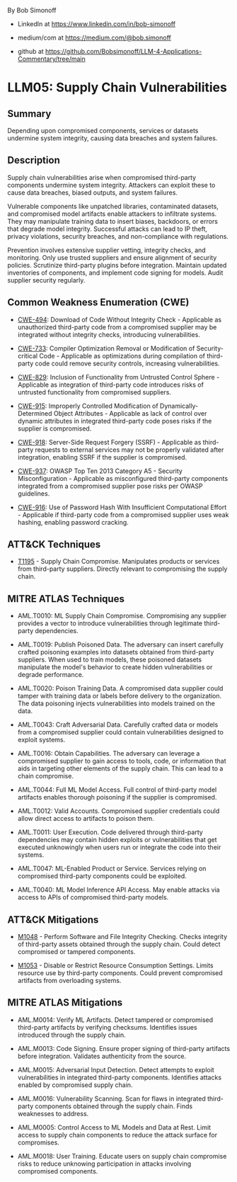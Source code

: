 By Bob Simonoff

- LinkedIn at https://www.linkedin.com/in/bob-simonoff

- medium/com at https://medium.com/@bob.simonoff

- github at https://github.com/Bobsimonoff/LLM-4-Applications-Commentary/tree/main


# LLM05: Supply Chain Vulnerabilities

## Summary 
Depending upon compromised components, services or datasets undermine system integrity, causing data breaches and system failures.


## Description

Supply chain vulnerabilities arise when compromised third-party components undermine system integrity. Attackers can exploit these to cause data breaches, biased outputs, and system failures.

Vulnerable components like unpatched libraries, contaminated datasets, and compromised model artifacts enable attackers to infiltrate systems. They may manipulate training data to insert biases, backdoors, or errors that degrade model integrity. Successful attacks can lead to IP theft, privacy violations, security breaches, and non-compliance with regulations.

Prevention involves extensive supplier vetting, integrity checks, and monitoring. Only use trusted suppliers and ensure alignment of security policies. Scrutinize third-party plugins before integration. Maintain updated inventories of components, and implement code signing for models. Audit supplier security regularly.


## Common Weakness Enumeration (CWE)

- [CWE-494](https://cwe.mitre.org/data/definitions/494.html): Download of Code Without Integrity Check - Applicable as unauthorized third-party code from a compromised supplier may be integrated without integrity checks, introducing vulnerabilities.

- [CWE-733](https://cwe.mitre.org/data/definitions/733.html): Compiler Optimization Removal or Modification of Security-critical Code - Applicable as optimizations during compilation of third-party code could remove security controls, increasing vulnerabilities.

- [CWE-829](https://cwe.mitre.org/data/definitions/829.html): Inclusion of Functionality from Untrusted Control Sphere - Applicable as integration of third-party code introduces risks of untrusted functionality from compromised suppliers.

- [CWE-915](https://cwe.mitre.org/data/definitions/915.html): Improperly Controlled Modification of Dynamically-Determined Object Attributes - Applicable as lack of control over dynamic attributes in integrated third-party code poses risks if the supplier is compromised.

- [CWE-918](https://cwe.mitre.org/data/definitions/918.html): Server-Side Request Forgery (SSRF) - Applicable as third-party requests to external services may not be properly validated after integration, enabling SSRF if the supplier is compromised.

- [CWE-937](https://cwe.mitre.org/data/definitions/937.html): OWASP Top Ten 2013 Category A5 - Security Misconfiguration - Applicable as misconfigured third-party components integrated from a compromised supplier pose risks per OWASP guidelines.

- [CWE-916](https://cwe.mitre.org/data/definitions/916.html): Use of Password Hash With Insufficient Computational Effort - Applicable if third-party code from a compromised supplier uses weak hashing, enabling password cracking.

## ATT&CK Techniques

- [T1195](https://attack.mitre.org/techniques/T1195/) - Supply Chain Compromise. Manipulates products or services from third-party suppliers. Directly relevant to compromising the supply chain.

## MITRE ATLAS Techniques

- AML.T0010: ML Supply Chain Compromise. Compromising any supplier provides a vector to introduce vulnerabilities through legitimate third-party dependencies.  

- AML.T0019: Publish Poisoned Data. The adversary can insert carefully crafted poisoning examples into datasets obtained from third-party suppliers. When used to train models, these poisoned datasets manipulate the model's behavior to create hidden vulnerabilities or degrade performance.

- AML.T0020: Poison Training Data. A compromised data supplier could tamper with training data or labels before delivery to the organization. The data poisoning injects vulnerabilities into models trained on the data.

- AML.T0043: Craft Adversarial Data. Carefully crafted data or models from a compromised supplier could contain vulnerabilities designed to exploit systems.

- AML.T0016: Obtain Capabilities. The adversary can leverage a compromised supplier to gain access to tools, code, or information that aids in targeting other elements of the supply chain. This can lead to a chain compromise.

- AML.T0044: Full ML Model Access. Full control of third-party model artifacts enables thorough poisoning if the supplier is compromised.

- AML.T0012: Valid Accounts. Compromised supplier credentials could allow direct access to artifacts to poison them.

- AML.T0011: User Execution. Code delivered through third-party dependencies may contain hidden exploits or vulnerabilities that get executed unknowingly when users run or integrate the code into their systems.

- AML.T0047: ML-Enabled Product or Service. Services relying on compromised third-party components could be exploited.

- AML.T0040: ML Model Inference API Access. May enable attacks via access to APIs of compromised third-party models.


## ATT&CK Mitigations

- [M1048](https://attack.mitre.org/mitigations/M1048/) - Perform Software and File Integrity Checking. Checks integrity of third-party assets obtained through the supply chain. Could detect compromised or tampered components.

- [M1053](https://attack.mitre.org/mitigations/M1053/) - Disable or Restrict Resource Consumption Settings. Limits resource use by third-party components. Could prevent compromised artifacts from overloading systems.


## MITRE ATLAS Mitigations

- AML.M0014: Verify ML Artifacts. Detect tampered or compromised third-party artifacts by verifying checksums. Identifies issues introduced through the supply chain.

- AML.M0013: Code Signing. Ensure proper signing of third-party artifacts before integration. Validates authenticity from the source. 

- AML.M0015: Adversarial Input Detection. Detect attempts to exploit vulnerabilities in integrated third-party components. Identifies attacks enabled by compromised supply chain.

- AML.M0016: Vulnerability Scanning. Scan for flaws in integrated third-party components obtained through the supply chain. Finds weaknesses to address.

- AML.M0005: Control Access to ML Models and Data at Rest. Limit access to supply chain components to reduce the attack surface for compromises. 

- AML.M0018: User Training. Educate users on supply chain compromise risks to reduce unknowing participation in attacks involving compromised components.